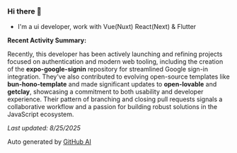 ### Hi there 👋

- I'm a ui developer, work with Vue(Nuxt) React(Next) & Flutter

<!-- GITHUB_ACTIVITY_START -->

**Recent Activity Summary:**

Recently, this developer has been actively launching and refining projects focused on authentication and modern web tooling, including the creation of the **expo-google-signin** repository for streamlined Google sign-in integration. They've also contributed to evolving open-source templates like **bun-hono-template** and made significant updates to **open-lovable** and **getclay**, showcasing a commitment to both usability and developer experience. Their pattern of branching and closing pull requests signals a collaborative workflow and a passion for building robust solutions in the JavaScript ecosystem.

*Last updated: 8/25/2025*

<!-- GITHUB_ACTIVITY_END -->


Auto generated by [GitHub AI](https://github.com/stonega/stoenga)